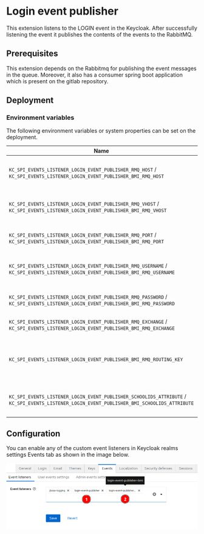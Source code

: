 # Login event publisher

This extension listens to the LOGIN event in the Keycloak. After successfully listening the event it publishes the contents of the events to the RabbitMQ.

## Prerequisites

This extension depends on the Rabbitmq for publishing the event messages in the queue. Moreover, it also has a consumer spring boot application which is present on the gitlab repository.

## Deployment

### Environment variables

The following environment variables or system properties can be set on the deployment.

| Name                                                         | Description                                                  | Default value    |
| ------------------------------------------------------------ | ------------------------------------------------------------ | ---------------- |
| `KC_SPI_EVENTS_LISTENER_LOGIN_EVENT_PUBLISHER_RMQ_HOST` / `KC_SPI_EVENTS_LISTENER_LOGIN_EVENT_PUBLISHER_BMI_RMQ_HOST` | Hostname of the RabbitMQ to publish the events to.           | `localhost`      |
| `KC_SPI_EVENTS_LISTENER_LOGIN_EVENT_PUBLISHER_RMQ_VHOST` / `KC_SPI_EVENTS_LISTENER_LOGIN_EVENT_PUBLISHER_BMI_RMQ_VHOST` | Virtual host of the RabbitMQ to publish the events to.       | `/`              |
| `KC_SPI_EVENTS_LISTENER_LOGIN_EVENT_PUBLISHER_RMQ_PORT` / `KC_SPI_EVENTS_LISTENER_LOGIN_EVENT_PUBLISHER_BMI_RMQ_PORT` | Port of the RabbitMQ to publish the events to.               | `5672`           |
| `KC_SPI_EVENTS_LISTENER_LOGIN_EVENT_PUBLISHER_RMQ_USERNAME` / `KC_SPI_EVENTS_LISTENER_LOGIN_EVENT_PUBLISHER_BMI_RMQ_USERNAME` | Username to authenticate to RabbitMQ with.                   | `guest`          |
| `KC_SPI_EVENTS_LISTENER_LOGIN_EVENT_PUBLISHER_RMQ_PASSWORD` / `KC_SPI_EVENTS_LISTENER_LOGIN_EVENT_PUBLISHER_BMI_RMQ_PASSWORD` | Password to authenticate to RabbitMQ with.                   | `guest`          |
| `KC_SPI_EVENTS_LISTENER_LOGIN_EVENT_PUBLISHER_RMQ_EXCHANGE` / `KC_SPI_EVENTS_LISTENER_LOGIN_EVENT_PUBLISHER_BMI_RMQ_EXCHANGE` | RabbitMQ exchange name.                                      | `login-details`  |
| `KC_SPI_EVENTS_LISTENER_LOGIN_EVENT_PUBLISHER_BMI_RMQ_ROUTING_KEY` | RabbitMQ routing key.<br />:warning: No effect on listener `login-event-publisher`! | `KC.EVENT.LOGIN` |
| `KC_SPI_EVENTS_LISTENER_LOGIN_EVENT_PUBLISHER_SCHOOLIDS_ATTRIBUTE` / `KC_SPI_EVENTS_LISTENER_LOGIN_EVENT_PUBLISHER_BMI_SCHOOLIDS_ATTRIBUTE` | User attribute name to fetch school IDs from.                |                  |

## Configuration

You can enable any of the custom event listeners in Keycloak realms settings Events tab as shown in the image below.

![Events config](event-listener-config.png)
